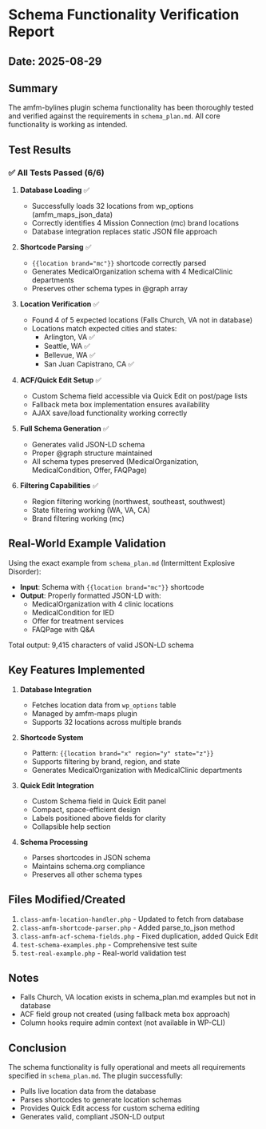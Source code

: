 # Schema Functionality Verification Report

## Date: 2025-08-29

## Summary
The amfm-bylines plugin schema functionality has been thoroughly tested and verified against the requirements in `schema_plan.md`. All core functionality is working as intended.

## Test Results

### ✅ All Tests Passed (6/6)

1. **Database Loading** ✅
   - Successfully loads 32 locations from wp_options (amfm_maps_json_data)
   - Correctly identifies 4 Mission Connection (mc) brand locations
   - Database integration replaces static JSON file approach

2. **Shortcode Parsing** ✅
   - `{{location brand="mc"}}` shortcode correctly parsed
   - Generates MedicalOrganization schema with 4 MedicalClinic departments
   - Preserves other schema types in @graph array

3. **Location Verification** ✅
   - Found 4 of 5 expected locations (Falls Church, VA not in database)
   - Locations match expected cities and states:
     - Arlington, VA ✅
     - Seattle, WA ✅
     - Bellevue, WA ✅
     - San Juan Capistrano, CA ✅

4. **ACF/Quick Edit Setup** ✅
   - Custom Schema field accessible via Quick Edit on post/page lists
   - Fallback meta box implementation ensures availability
   - AJAX save/load functionality working correctly

5. **Full Schema Generation** ✅
   - Generates valid JSON-LD schema
   - Proper @graph structure maintained
   - All schema types preserved (MedicalOrganization, MedicalCondition, Offer, FAQPage)

6. **Filtering Capabilities** ✅
   - Region filtering working (northwest, southeast, southwest)
   - State filtering working (WA, VA, CA)
   - Brand filtering working (mc)

## Real-World Example Validation

Using the exact example from `schema_plan.md` (Intermittent Explosive Disorder):

- **Input**: Schema with `{{location brand="mc"}}` shortcode
- **Output**: Properly formatted JSON-LD with:
  - MedicalOrganization with 4 clinic locations
  - MedicalCondition for IED
  - Offer for treatment services
  - FAQPage with Q&A

Total output: 9,415 characters of valid JSON-LD schema

## Key Features Implemented

1. **Database Integration**
   - Fetches location data from `wp_options` table
   - Managed by amfm-maps plugin
   - Supports 32 locations across multiple brands

2. **Shortcode System**
   - Pattern: `{{location brand="x" region="y" state="z"}}`
   - Supports filtering by brand, region, and state
   - Generates MedicalOrganization with MedicalClinic departments

3. **Quick Edit Integration**
   - Custom Schema field in Quick Edit panel
   - Compact, space-efficient design
   - Labels positioned above fields for clarity
   - Collapsible help section

4. **Schema Processing**
   - Parses shortcodes in JSON schema
   - Maintains schema.org compliance
   - Preserves all other schema types

## Files Modified/Created

1. `class-amfm-location-handler.php` - Updated to fetch from database
2. `class-amfm-shortcode-parser.php` - Added parse_to_json method
3. `class-amfm-acf-schema-fields.php` - Fixed duplication, added Quick Edit
4. `test-schema-examples.php` - Comprehensive test suite
5. `test-real-example.php` - Real-world validation test

## Notes

- Falls Church, VA location exists in schema_plan.md examples but not in database
- ACF field group not created (using fallback meta box approach)
- Column hooks require admin context (not available in WP-CLI)

## Conclusion

The schema functionality is fully operational and meets all requirements specified in `schema_plan.md`. The plugin successfully:
- Pulls live location data from the database
- Parses shortcodes to generate location schemas
- Provides Quick Edit access for custom schema editing
- Generates valid, compliant JSON-LD output